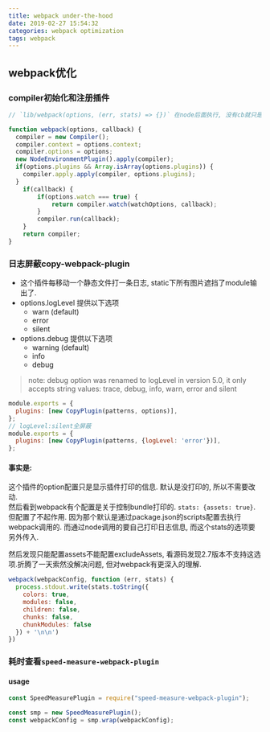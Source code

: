 ```yaml
---
title: webpack under-the-hood
date: 2019-02-27 15:54:32
categories: webpack optimization
tags: webpack
---
```


## webpack优化

### compiler初始化和注册插件
```js
// `lib/webpack(options, (err, stats) => {})` 在node后面执行, 没有cb就只是创建compiler.  有cb就会顺带执行compiler.run

function webpack(options, callback) {
  compiler = new Compiler();
  compiler.context = options.context;
  compiler.options = options;
  new NodeEnvironmentPlugin().apply(compiler);
  if(options.plugins && Array.isArray(options.plugins)) {
    compiler.apply.apply(compiler, options.plugins);
  }
	if(callback) {
		if(options.watch === true) {
			return compiler.watch(watchOptions, callback);
		}
		compiler.run(callback);
	}
	return compiler;
}
```
<!--more-->

### 日志屏蔽copy-webpack-plugin

- 这个插件每移动一个静态文件打一条日志, static下所有图片遮挡了module输出了.
- options.logLevel 提供以下选项
  + warn (default)
  + error
  + silent
- options.debug 提供以下选项
  + warning (default)
  + info
  + debug

> note: debug option was renamed to logLevel in version 5.0, it only accepts string values: trace, debug, info, warn, error and silent

```js
module.exports = {
  plugins: [new CopyPlugin(patterns, options)],
};
// logLevel:silent全屏蔽
module.exports = {
  plugins: [new CopyPlugin(patterns, {logLevel: 'error'})],
};
```

#### 事实是:
这个插件的option配置只是显示插件打印的信息. 默认是没打印的, 所以不需要改动.  
然后看到webpack有个配置是关于控制bundle打印的. `stats: {assets: true}`. 但配置了不起作用. 因为那个默认是通过package.json的scripts配置去执行webpack调用的.
而通过node调用的要自己打印日志信息, 而这个stats的选项要另外传入.   

然后发现只能配置assets不能配置excludeAssets, 看源码发现2.7版本不支持这选项.折腾了一天索然没解决问题, 但对webpack有更深入的理解.

```js
webpack(webpackConfig, function (err, stats) {
  process.stdout.write(stats.toString({
    colors: true,
    modules: false,
    children: false,
    chunks: false,
    chunkModules: false
  }) + '\n\n')
})
```

### 耗时查看`speed-measure-webpack-plugin`

#### usage
```js
const SpeedMeasurePlugin = require("speed-measure-webpack-plugin");

const smp = new SpeedMeasurePlugin();
const webpackConfig = smp.wrap(webpackConfig);
```